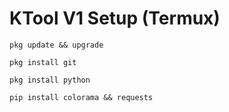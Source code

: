 # KTool V1 Setup (Termux)

```console
pkg update && upgrade
```

```console
pkg install git
```

```console
pkg install python
```

```console
pip install colorama && requests
```
